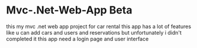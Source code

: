 # Mvc-.Net-Web-App Beta
this my mvc .net web app project for car rental
this app has a lot of features like u can add cars and users and reservations but unfortunately i didn't completed it 
this app need a login page and user interface 
